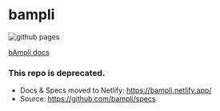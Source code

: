 # bampli

![github pages](https://github.com/bampli/docs/workflows/github%20pages/badge.svg)

[bAmpli docs](https://bampli.github.io/docs/)

### This repo is deprecated.
- Docs & Specs moved to Netlify: https://bampli.netlify.app/
- Source: https://github.com/bampli/specs
